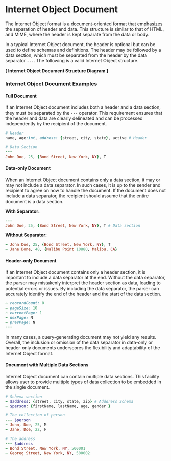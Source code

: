 # Internet Object Document

The Internet Object format is a document-oriented format that emphasizes the separation of header and data. This structure is similar to that of HTML, and MIME, where the header is kept separate from the data or body.

In a typical Internet Object document, the header is optional but can be used to define schemas and definitions. The header may be followed by a data section, which must be separated from the header by the data separator `---`. The following is a valid Internet Object structure.

**\[ Internet Object Document Structure Diagram ]**

### Internet Object Document Examples

#### Full Document

If an Internet Object document includes both a header and a data section, they must be separated by the `---` operator. This requirement ensures that the header and data are clearly delineated and can be processed independently by the recipient of the document.

```ruby
# Header
name, age:int, address: {street, city, state}, active # Header

# Data Section
---
John Doe, 25, {Bond Street, New York, NY}, T
```

#### Data-only Document

When an Internet Object document contains only a data section, it may or may not include a data separator. In such cases, it is up to the sender and recipient to agree on how to handle the document. If the document does not include a data separator, the recipient should assume that the entire document is a data section.

**With Separator:**

```ruby
---
John Doe, 25, {Bond Street, New York, NY}, T # Data section
```

**Without Separator:**

```ruby
~ John Doe, 25, {Bond Street, New York, NY}, T
~ Jane Done, 48, {Malibu Point 10880, Malibu, CA}
```

#### Header-only Document

If an Internet Object document contains only a header section, it is important to include a data separator at the end. Without the data separator, the parser may mistakenly interpret the header section as data, leading to potential errors or issues. By including the data separator, the parser can accurately identify the end of the header and the start of the data section.

```ruby
~ reocordCount: 0
~ pageSize: 10
~ currentPage: 1
~ nexPage: N
~ prevPage: N
---
```

In many cases, a query-generating document may not yield any results. Overall, the inclusion or omission of the data separator in data-only or header-only documents underscores the flexibility and adaptability of the Internet Object format.

#### Document with Multiple Data Sections

Internet Object document can contain multiple data sections. This facility allows user to provide multiple types of data collection to be embedded in the single document.

```ruby
# Schema section
~ $address: {street, city, state, zip} # Adddress Schema
~ $person: {firstName, lastName, age, gender }

# The collection of person
--- $person
~ John, Doe, 25, M
~ Jane, Doe, 22, F

# The address
--- $address
~ Bond Street, New York, NY, 500001
~ Georeg Street, New York, NY, 500002
```
